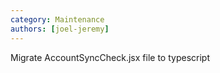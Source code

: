 ```yaml
---
category: Maintenance
authors: [joel-jeremy]
---
```


Migrate AccountSyncCheck.jsx file to typescript
